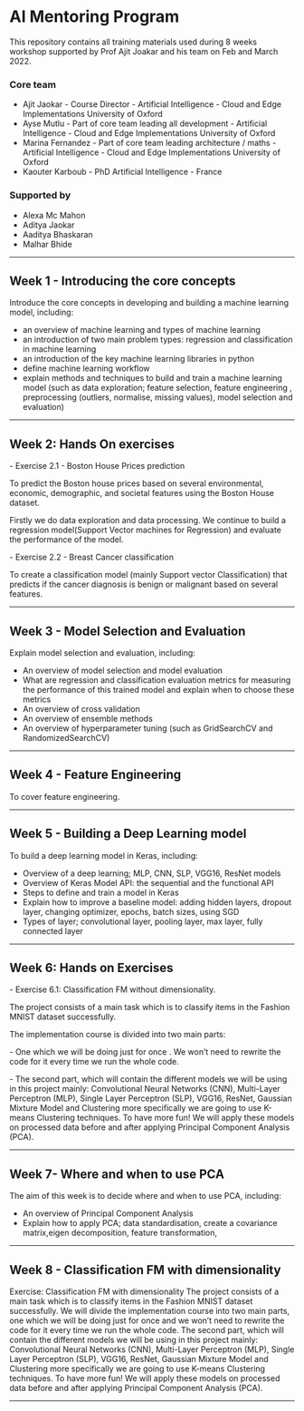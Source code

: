# AI Mentoring Program

<p> This repository contains all training materials used during 8 weeks workshop supported by Prof Ajit Joakar and his team on Feb and March 2022.

### Core team
- Ajit Jaokar - Course Director - Artificial Intelligence - Cloud and Edge Implementations University of Oxford
- Ayse Mutlu - Part of core team leading all development - Artificial Intelligence - Cloud and Edge Implementations University of Oxford
- Marina Fernandez - Part of core team leading architecture / maths - Artificial Intelligence - Cloud and Edge Implementations University of Oxford
- Kaouter Karboub - PhD Artificial Intelligence - France 

### Supported by

- Alexa Mc Mahon
- Aditya Jaokar
- Aaditya Bhaskaran
- Malhar Bhide
</p>
<hr>

## Week 1 - Introducing the core concepts

<p> Introduce the core concepts in developing and building a machine learning model, including:

- an overview of machine learning and types of machine learning
- an introduction of two main problem types: regression and classification in machine learning
- an introduction of the key machine learning libraries in python
- define machine learning workflow
- explain methods and techniques to build and train a machine learning model (such as data exploration; feature selection, feature engineering , preprocessing (outliers, normalise, missing values), model selection and evaluation)
<hr>

## Week 2:  Hands On exercises
<p>
- Exercise 2.1 - Boston House Prices prediction</p>

<p>To predict the Boston house prices based on several environmental, economic, demographic, and societal features using the Boston House dataset.<br></p> 
<p>Firstly we do data exploration and data processing. We continue to build a regression model(Support Vector machines for Regression) and evaluate the performance of the model. <br></p>
<p>
- Exercise 2.2 - Breast Cancer classification<br></p>
To create a classification model (mainly Support vector Classification) that predicts if the cancer diagnosis is benign or malignant based on several features.
<hr>

## Week 3 - Model Selection and Evaluation

Explain model selection and evaluation, including:
- An overview of model selection and model evaluation
- What are regression and classification evaluation metrics for measuring the performance of this trained model and explain when to choose these metrics
- An overview of cross validation
- An overview of ensemble methods
- An overview of hyperparameter tuning (such as GridSearchCV and RandomizedSearchCV)
<hr>

## Week 4 - Feature Engineering 

To cover feature engineering.
<hr>

## Week 5 - Building a Deep Learning model

To build a deep learning model in Keras, including:<br>
- Overview of a deep learning; MLP, CNN, SLP, VGG16, ResNet models
- Overview of Keras Model API: the sequential and the functional API
- Steps to define and train a model in Keras
- Explain how to improve a baseline model: adding hidden layers, dropout layer, changing optimizer, epochs, batch sizes, using SGD
- Types of layer; convolutional layer, pooling layer, max layer, fully connected layer

<hr>

## Week 6: Hands on Exercises
<p>
- Exercise 6.1: Classification FM without dimensionality.<br></p>

<p>
The project consists of a main task which is to classify items in the Fashion MNIST dataset successfully. </p> 
The implementation course is divided into two main parts: <br>
<p>- One which we will be doing just for once . We won’t need to rewrite the code for it every time we run the whole code. </p>  
<p>- The second part, which will contain the different models we will be using in this project mainly: Convolutional Neural Networks (CNN), Multi-Layer Perceptron (MLP), Single Layer Perceptron (SLP), VGG16, ResNet, Gaussian Mixture Model and Clustering more specifically we are going to use K-means Clustering techniques. To have more fun! We will apply these models on processed data before and after applying Principal Component Analysis (PCA).
<hr>

## Week 7- Where and when to use PCA

The aim of this week is to decide where and when to use PCA, including:
- An overview of Principal Component Analysis<br>
- Explain how to apply PCA; data standardisation, create a covariance matrix,eigen decomposition, feature transformation, 
<hr>

## Week 8 - Classification FM with dimensionality

Exercise: Classification FM with dimensionality
The project consists of a main task which is to classify items in the Fashion MNIST dataset successfully.  We will divide the implementation course into two main parts, one which we will be doing just for once and we won’t need to rewrite the code for it every time we run the whole code. The second part, which will contain the different models we will be using in this project mainly: Convolutional Neural Networks (CNN), Multi-Layer Perceptron (MLP), Single Layer Perceptron (SLP), VGG16, ResNet, Gaussian Mixture Model and Clustering more specifically we are going to use K-means Clustering techniques. To have more fun! We will apply these models on processed data before and after applying Principal Component Analysis (PCA).
<hr>
